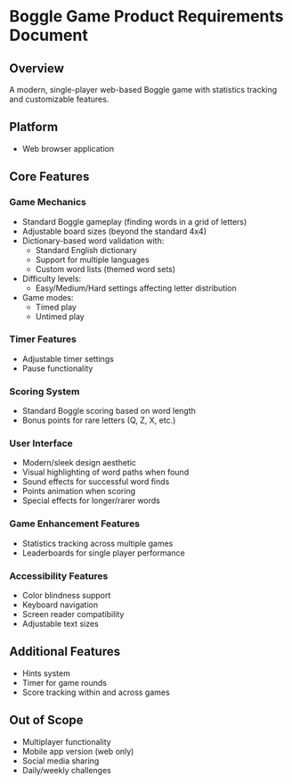 # Boggle Game Product Requirements Document

## Overview
A modern, single-player web-based Boggle game with statistics tracking and customizable features.

## Platform
- Web browser application

## Core Features

### Game Mechanics
- Standard Boggle gameplay (finding words in a grid of letters)
- Adjustable board sizes (beyond the standard 4x4)
- Dictionary-based word validation with:
  - Standard English dictionary
  - Support for multiple languages
  - Custom word lists (themed word sets)
- Difficulty levels:
  - Easy/Medium/Hard settings affecting letter distribution
- Game modes:
  - Timed play
  - Untimed play

### Timer Features
- Adjustable timer settings
- Pause functionality

### Scoring System
- Standard Boggle scoring based on word length
- Bonus points for rare letters (Q, Z, X, etc.)

### User Interface
- Modern/sleek design aesthetic
- Visual highlighting of word paths when found
- Sound effects for successful word finds
- Points animation when scoring
- Special effects for longer/rarer words

### Game Enhancement Features
- Statistics tracking across multiple games
- Leaderboards for single player performance

### Accessibility Features
- Color blindness support
- Keyboard navigation
- Screen reader compatibility
- Adjustable text sizes

## Additional Features
- Hints system
- Timer for game rounds
- Score tracking within and across games

## Out of Scope
- Multiplayer functionality
- Mobile app version (web only)
- Social media sharing
- Daily/weekly challenges